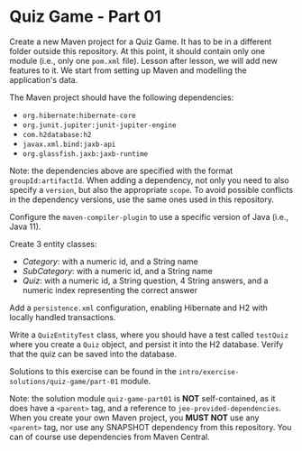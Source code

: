 # Quiz Game - Part 01

Create a new Maven project for a Quiz Game.
It has to be in a different folder outside this repository. 
At this point,
it should contain only one module (i.e., only one `pom.xml` file).
Lesson after lesson, we will add new features to it.
We start from setting up Maven and modelling the application's data.

The Maven project should have the following dependencies:

* `org.hibernate:hibernate-core`
* `org.junit.jupiter:junit-jupiter-engine`
* `com.h2database:h2`
* `javax.xml.bind:jaxb-api`
* `org.glassfish.jaxb:jaxb-runtime`

Note: the dependencies above are specified with the format `groupId:artifactId`. 
When adding a dependency, not only you need to also specify a `version`,
but also the appropriate `scope`.
To avoid possible conflicts in the dependency versions,
use the same ones used in this repository.
  

Configure the `maven-compiler-plugin` to use a specific version
of Java (i.e., Java 11).

Create 3 entity classes:

* *Category*: with a numeric id, and a String name
* *SubCategory*: with a numeric id, and a String name
* *Quiz*: with a numeric id, a String question, 4 String answers,
          and a numeric index representing the correct answer
          
Add a `persistence.xml` configuration, enabling Hibernate and H2 with
locally handled transactions.

Write a `QuizEntityTest` class, where you should have a test 
called `testQuiz` where you create a `Quiz` object, and persist it
into the H2 database. Verify that the quiz can be saved into the
database.


Solutions to this exercise can be found in the 
`intro/exercise-solutions/quiz-game/part-01` module.

Note: the solution module `quiz-game-part01` is **NOT** self-contained, as it does
have a `<parent>` tag, and a reference to `jee-provided-dependencies`.
When you create your own Maven project, you **MUST NOT** use any `<parent>` tag, nor
use any SNAPSHOT dependency from this repository.
You can of course use dependencies from Maven Central. 
      